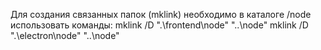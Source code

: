 Для создания связанных папок (mklink) необходимо в каталоге /node использовать команды:
mklink /D ".\frontend\node" "..\node"
mklink /D ".\electron\node" "..\node"
